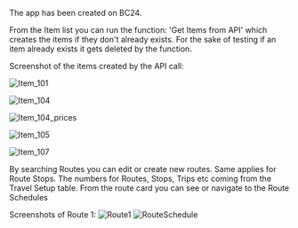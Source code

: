 The app has been created on BC24.

From the Item list you can run the function: 'Get Items from API' which creates the items if they don't already exists. For the sake of testing if an item already exists it gets deleted by the function.

Screenshot of the items created by the API call:

![Item_101](https://github.com/GergoHegedus/Idyn_app/assets/38229577/3cfcee74-e120-47a6-89f6-b20124e7f073)

![Item_104](https://github.com/GergoHegedus/Idyn_app/assets/38229577/6e9683d5-1fb2-48e7-8aa9-e1bcc766ae3e)

![Item_104_prices](https://github.com/GergoHegedus/Idyn_app/assets/38229577/32132693-c2ae-4ee9-8f74-a94bea1265ea)

![Item_105](https://github.com/GergoHegedus/Idyn_app/assets/38229577/1d46d882-b016-4759-a59e-684ce7f17d0b)

![Item_107](https://github.com/GergoHegedus/Idyn_app/assets/38229577/2c4bbebe-26af-48c4-b295-b3a35c69059f)

By searching Routes you can edit or create new routes. Same applies for Route Stops.
The numbers for Routes, Stops, Trips etc coming from the Travel Setup table.
From the route card you can see or navigate to the Route Schedules

Screenshots of Route 1:
![Route1](https://github.com/GergoHegedus/Idyn_app/assets/38229577/5801995f-94b4-4e86-b870-15c56d2981bb)
![RouteSchedule](https://github.com/GergoHegedus/Idyn_app/assets/38229577/6fbd05d1-4f2b-46b5-a7af-9b86f7c56502)
